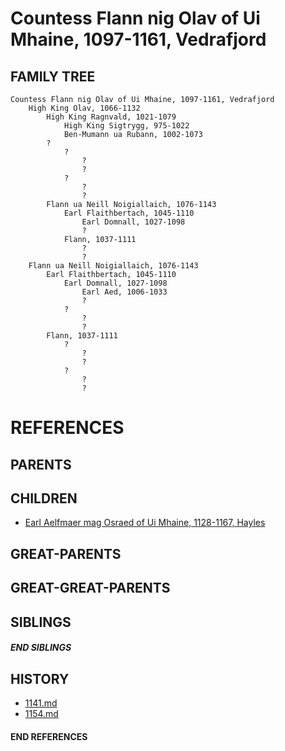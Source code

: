 # Countess Flann nig Olav of Ui Mhaine, 1097-1161, Vedrafjord

## FAMILY TREE
```
Countess Flann nig Olav of Ui Mhaine, 1097-1161, Vedrafjord
    High King Olav, 1066-1132
        High King Ragnvald, 1021-1079
            High King Sigtrygg, 975-1022
            Ben-Mumann ua Rubann, 1002-1073
        ?
            ?
                ?
                ?
            ?
                ?
                ?
        Flann ua Neill Noigiallaich, 1076-1143
            Earl Flaithbertach, 1045-1110
                Earl Domnall, 1027-1098
                ?
            Flann, 1037-1111
                ?
                ?
    Flann ua Neill Noigiallaich, 1076-1143
        Earl Flaithbertach, 1045-1110
            Earl Domnall, 1027-1098
                Earl Aed, 1006-1033
                ?
            ?
                ?
                ?
        Flann, 1037-1111
            ?
                ?
                ?
            ?
                ?
                ?
```


# REFERENCES

## PARENTS 

## CHILDREN 
* [Earl Aelfmaer mag Osraed of Ui Mhaine, 1128-1167, Hayles](aelfmaer_mag_osraed_1128.md)


## GREAT-PARENTS 


## GREAT-GREAT-PARENTS 

## SIBLINGS

##### END SIBLINGS  
## HISTORY
* [1141.md](../h/1141.md)
* [1154.md](../h/1154.md)

#### END REFERENCES

